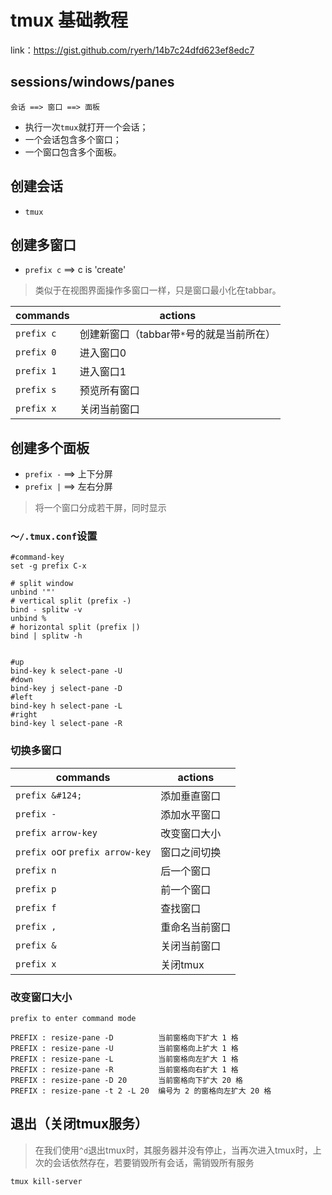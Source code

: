 # tmux 基础教程

link：<https://gist.github.com/ryerh/14b7c24dfd623ef8edc7>


## sessions/windows/panes

`会话 ==> 窗口 ==> 面板`

- 执行一次`tmux`就打开一个会话；
- 一个会话包含多个窗口；
- 一个窗口包含多个面板。

## 创建会话

- `tmux`

## 创建多窗口

- `prefix c` ==> c is 'create'

> 类似于在视图界面操作多窗口一样，只是窗口最小化在tabbar。

|commands|actions|
|-------|-------|
|`prefix c`|创建新窗口（tabbar带`*`号的就是当前所在）|
|`prefix 0`|进入窗口0|
|`prefix 1`|进入窗口1|
|`prefix s`|预览所有窗口|
|`prefix x`|关闭当前窗口|

## 创建多个面板

- `prefix -` ==> 上下分屏
- `prefix |` ==> 左右分屏

> 将一个窗口分成若干屏，同时显示


### `～/.tmux.conf`设置

```
#command-key
set -g prefix C-x

# split window
unbind '"'
# vertical split (prefix -)
bind - splitw -v
unbind %
# horizontal split (prefix |)
bind | splitw -h


#up
bind-key k select-pane -U
#down
bind-key j select-pane -D
#left
bind-key h select-pane -L
#right
bind-key l select-pane -R
```

### 切换多窗口 

|commands|actions|
|-------|--------|
|`prefix &#124;`|添加垂直窗口|
|`prefix -`|添加水平窗口|
|`prefix arrow-key`|改变窗口大小|
|`prefix o`or `prefix arrow-key`|窗口之间切换|
|`prefix n`|后一个窗口|
|`prefix p`|前一个窗口|
|`prefix f`|查找窗口|
|`prefix ,`|重命名当前窗口|
|`prefix &`|关闭当前窗口|
|`prefix x`|关闭tmux|

### 改变窗口大小

```
prefix to enter command mode

PREFIX : resize-pane -D          当前窗格向下扩大 1 格
PREFIX : resize-pane -U          当前窗格向上扩大 1 格
PREFIX : resize-pane -L          当前窗格向左扩大 1 格
PREFIX : resize-pane -R          当前窗格向右扩大 1 格
PREFIX : resize-pane -D 20       当前窗格向下扩大 20 格
PREFIX : resize-pane -t 2 -L 20  编号为 2 的窗格向左扩大 20 格
```

## 退出（关闭tmux服务）

> 在我们使用`^d`退出tmux时，其服务器并没有停止，当再次进入tmux时，上次的会话依然存在，若要销毁所有会话，需销毁所有服务

```bash
tmux kill-server
```

